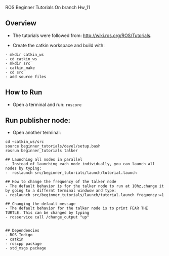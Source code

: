 ROS Beginner Tutorials 
On branch Hw_11
## Overview

-  The tutorials were followed from: http://wiki.ros.org/ROS/Tutorials. 

 
- Create the catkin workspace and build with:
```
- mkdir catkin_ws
- cd catkin_ws
- mkdir src
- catkin_make
- cd src
- add source files 
```

## How to Run
- Open a terminal and run: ```roscore```

## Run publisher node:
- Open another terminal:
```
cd ~catkin_ws/src
source beginner_tutorials/devel/setup.bash
rosrun beginner_tutorials talker

## Launching all nodes in parallel
-  Instead of launching each node individually, you can launch all nodes by typing:
-  roslaunch src/beginner_tutorials/launch/tutorial.launch

## How to change the frequency of the talker node
- The default behavior is for the talker node to run at 10hz,change it by going to a differnt terminal windwow and type:
- roslaunch src/beginner_tutorials/launch/tutorial.launch frequency:=1

## Changing the default message
- The default behavior for the talker node is to print FEAR THE TURTLE. This can be changed by typing
- rosservice call /change_output "up"
 

## Dependencies
- ROS Indigo
- catkin
- roscpp package
- std_msgs package
